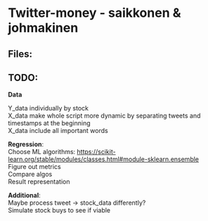 # Twitter-money - saikkonen & johmakinen

## **Files**:  
    

  
## **TODO**:   
  
**Data**  
  
Y_data individually by stock  
X_data make whole script more dynamic by separating tweets and timestamps at the beginning  
X_data include all important words  

**Regression**:  
Choose ML algorithms: https://scikit-learn.org/stable/modules/classes.html#module-sklearn.ensemble   
Figure out metrics  
Compare algos  
Result representation  

**Additional**:  
Maybe process tweet -> stock_data differently?  
Simulate stock buys to see if viable  
  

  
 
  
